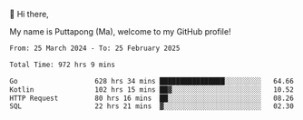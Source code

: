 👋 Hi there,

My name is Puttapong (Ma), welcome to my GitHub profile!

<!--START_SECTION:waka-->

```txt
From: 25 March 2024 - To: 25 February 2025

Total Time: 972 hrs 9 mins

Go                   628 hrs 34 mins ████████████████░░░░░░░░░   64.66 %
Kotlin               102 hrs 15 mins ██▓░░░░░░░░░░░░░░░░░░░░░░   10.52 %
HTTP Request         80 hrs 16 mins  ██░░░░░░░░░░░░░░░░░░░░░░░   08.26 %
SQL                  22 hrs 21 mins  ▓░░░░░░░░░░░░░░░░░░░░░░░░   02.30 %
```

<!--END_SECTION:waka-->
